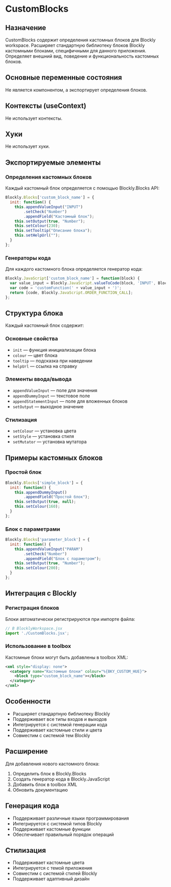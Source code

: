 # CustomBlocks

## Назначение
CustomBlocks содержит определения кастомных блоков для Blockly workspace. Расширяет стандартную библиотеку блоков Blockly кастомными блоками, специфичными для данного приложения. Определяет внешний вид, поведение и функциональность кастомных блоков.

## Основные переменные состояния
Не является компонентом, а экспортирует определения блоков.

## Контексты (useContext)
Не использует контексты.

## Хуки
Не использует хуки.

## Экспортируемые элементы

### Определения кастомных блоков
Каждый кастомный блок определяется с помощью Blockly.Blocks API:

```javascript
Blockly.Blocks['custom_block_name'] = {
  init: function() {
    this.appendValueInput("INPUT")
        .setCheck("Number")
        .appendField("Кастомный блок");
    this.setOutput(true, "Number");
    this.setColour(230);
    this.setTooltip("Описание блока");
    this.setHelpUrl("");
  }
};
```

### Генераторы кода
Для каждого кастомного блока определяется генератор кода:

```javascript
Blockly.JavaScript['custom_block_name'] = function(block) {
  var value_input = Blockly.JavaScript.valueToCode(block, 'INPUT', Blockly.JavaScript.ORDER_ATOMIC);
  var code = 'customFunction(' + value_input + ')';
  return [code, Blockly.JavaScript.ORDER_FUNCTION_CALL];
};
```

## Структура блока
Каждый кастомный блок содержит:

### Основные свойства
- `init` — функция инициализации блока
- `colour` — цвет блока
- `tooltip` — подсказка при наведении
- `helpUrl` — ссылка на справку

### Элементы ввода/вывода
- `appendValueInput` — поле для значения
- `appendDummyInput` — текстовое поле
- `appendStatementInput` — поле для вложенных блоков
- `setOutput` — выходное значение

### Стилизация
- `setColour` — установка цвета
- `setStyle` — установка стиля
- `setMutator` — установка мутатора

## Примеры кастомных блоков

### Простой блок
```jsx
Blockly.Blocks['simple_block'] = {
  init: function() {
    this.appendDummyInput()
        .appendField("Простой блок");
    this.setOutput(true, null);
    this.setColour(160);
  }
};
```

### Блок с параметрами
```jsx
Blockly.Blocks['parameter_block'] = {
  init: function() {
    this.appendValueInput("PARAM")
        .setCheck("Number")
        .appendField("Блок с параметром");
    this.setOutput(true, "Number");
    this.setColour(200);
  }
};
```

## Интеграция с Blockly

### Регистрация блоков
Блоки автоматически регистрируются при импорте файла:

```javascript
// В BlocklyWorkspace.jsx
import './CustomBlocks.jsx';
```

### Использование в toolbox
Кастомные блоки могут быть добавлены в toolbox XML:

```xml
<xml style="display: none">
  <category name="Кастомные блоки" colour="%{BKY_CUSTOM_HUE}">
    <block type="custom_block_name"></block>
  </category>
</xml>
```

## Особенности
- Расширяет стандартную библиотеку Blockly
- Поддерживает все типы входов и выходов
- Интегрируется с системой генерации кода
- Поддерживает кастомные стили и цвета
- Совместим с системой тем Blockly

## Расширение
Для добавления нового кастомного блока:
1. Определить блок в Blockly.Blocks
2. Создать генератор кода в Blockly.JavaScript
3. Добавить блок в toolbox XML
4. Обновить документацию

## Генерация кода
- Поддерживает различные языки программирования
- Интегрируется с системой типов Blockly
- Поддерживает кастомные функции
- Обеспечивает правильный порядок операций

## Стилизация
- Поддерживает кастомные цвета
- Интегрируется с темой приложения
- Совместим с системой стилей Blockly
- Поддерживает адаптивный дизайн 